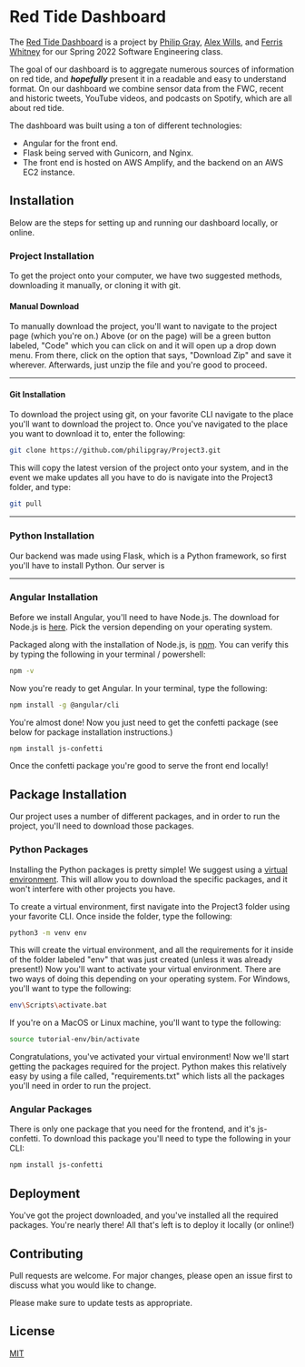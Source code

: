# Red Tide Dashboard

The [Red Tide Dashboard](https://master.dqgcmtnr3f2aw.amplifyapp.com) is a project by [Philip Gray](https://github.com/philipgray), [Alex Wills](https://github.com/AlexWills37), and [Ferris Whitney](https://github.com/fwhitney) for our Spring 2022 Software Engineering class. 

The goal of our dashboard is to aggregate numerous sources of information on red tide, and ***hopefully*** present it in a readable and easy to understand format. On our dashboard we combine sensor data from the FWC, recent and historic tweets, YouTube videos, and podcasts on Spotify, which are all about red tide. 

The dashboard was built using a ton of different technologies:
* Angular for the front end.
* Flask being served with Gunicorn, and Nginx. 
* The front end is hosted on AWS Amplify, and the backend on an AWS EC2 instance. 

## Installation
Below are the steps for setting up and running our dashboard locally, or online.

### Project Installation

To get the project onto your computer, we have two suggested methods, downloading it manually, or cloning it with git. 

#### Manual Download

To manually download the project, you'll want to navigate to the project page (which you're on.) Above (or on the page) will be a green button labeled, "Code" which you can click on and it will open up a drop down menu. From there, click on the option that says, "Download Zip" and save it wherever. Afterwards, just unzip the file and you're good to proceed.  

---

#### Git Installation
To download the project using git, on your favorite CLI navigate to the place you'll want to download the project to. Once you've navigated to the place you want to download it to, enter the following:

```bash
git clone https://github.com/philipgray/Project3.git
```
This will copy the latest version of the project onto your system, and in the event we make updates all you have to do is navigate into the Project3 folder, and type: 
```bash
git pull
```
----

### Python Installation

Our backend was made using Flask, which is a Python framework, so first you'll have to install Python. Our server is 

---
### Angular Installation

Before we install Angular, you'll need to have Node.js. The download for Node.js is [here](https://nodejs.org/en/download/). Pick the version depending on your operating system. 

Packaged along with the installation of Node.js, is [npm](https://www.npmjs.com/). You can verify this by typing the following in your terminal / powershell:

```bash
npm -v
```

Now you're ready to get Angular. In your terminal, type the following:
```bash
npm install -g @angular/cli
```
You're almost done! Now you just need to get the confetti package (see below for package installation instructions.)

```bash
npm install js-confetti
```

Once the confetti package you're good to serve the front end locally!


## Package Installation

Our project uses a number of different packages, and in order to run the project, you'll need to download those packages. 

### Python Packages

Installing the Python packages is pretty simple! We suggest using a [virtual environment](https://docs.python.org/3/tutorial/venv.html). This will allow you to download the specific packages, and it won't interfere with other projects you have. 

To create a virtual environment, first navigate into the Project3 folder using your favorite CLI. Once inside the folder, type the following: 

```bash
python3 -m venv env
```

This will create the virtual environment, and all the requirements for it inside of the folder labeled "env" that was just created (unless it was already present!) Now you'll want to activate your virtual environment. There are two ways of doing this depending on your operating system. For Windows, you'll want to type the following:
```bash
env\Scripts\activate.bat
```

If you're on a MacOS or Linux machine, you'll want to type the following:

```bash
source tutorial-env/bin/activate
```

Congratulations, you've activated your virtual environment! Now we'll start getting the packages required for the project. Python makes this relatively easy by using a file called, "requirements.txt" which lists all the packages you'll need in order to run the project. 


### Angular Packages

There is only one package that you need for the frontend, and it's js-confetti. To download this package you'll need to type the following in your CLI:

```bash
npm install js-confetti
```

## Deployment

You've got the project downloaded, and you've installed all the required packages. You're nearly there! All that's left is to deploy it locally (or online!)



## Contributing
Pull requests are welcome. For major changes, please open an issue first to discuss what you would like to change.

Please make sure to update tests as appropriate.

## License
[MIT](https://choosealicense.com/licenses/mit/)